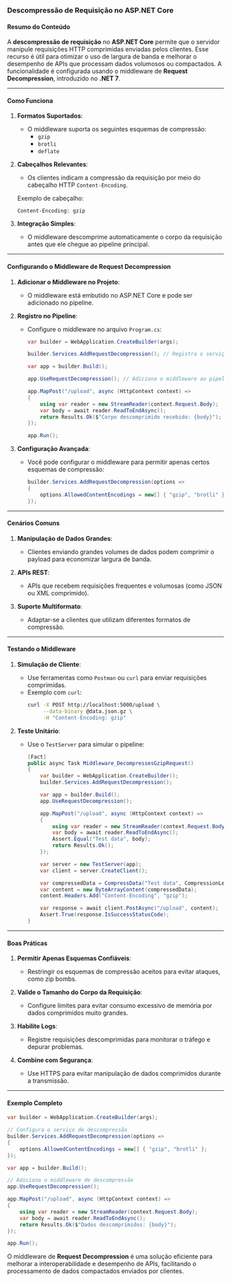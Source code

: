 ### Descompressão de Requisição no ASP.NET Core

#### Resumo do Conteúdo

A **descompressão de requisição** no **ASP.NET Core** permite que o servidor manipule requisições HTTP comprimidas enviadas pelos clientes. Esse recurso é útil para otimizar o uso de largura de banda e melhorar o desempenho de APIs que processam dados volumosos ou compactados. A funcionalidade é configurada usando o middleware de **Request Decompression**, introduzido no **.NET 7**.

---

#### Como Funciona

1. **Formatos Suportados**:
   - O middleware suporta os seguintes esquemas de compressão:
     - `gzip`
     - `brotli`
     - `deflate`

2. **Cabeçalhos Relevantes**:
   - Os clientes indicam a compressão da requisição por meio do cabeçalho HTTP `Content-Encoding`.

   Exemplo de cabeçalho:
   ```
   Content-Encoding: gzip
   ```

3. **Integração Simples**:
   - O middleware descomprime automaticamente o corpo da requisição antes que ele chegue ao pipeline principal.

---

#### Configurando o Middleware de Request Decompression

1. **Adicionar o Middleware no Projeto**:
   - O middleware está embutido no ASP.NET Core e pode ser adicionado no pipeline.

2. **Registro no Pipeline**:
   - Configure o middleware no arquivo `Program.cs`:
     ```csharp
     var builder = WebApplication.CreateBuilder(args);

     builder.Services.AddRequestDecompression(); // Registra o serviço

     var app = builder.Build();

     app.UseRequestDecompression(); // Adiciona o middleware ao pipeline

     app.MapPost("/upload", async (HttpContext context) =>
     {
         using var reader = new StreamReader(context.Request.Body);
         var body = await reader.ReadToEndAsync();
         return Results.Ok($"Corpo descomprimido recebido: {body}");
     });

     app.Run();
     ```

3. **Configuração Avançada**:
   - Você pode configurar o middleware para permitir apenas certos esquemas de compressão:
     ```csharp
     builder.Services.AddRequestDecompression(options =>
     {
         options.AllowedContentEncodings = new[] { "gzip", "brotli" };
     });
     ```

---

#### Cenários Comuns

1. **Manipulação de Dados Grandes**:
   - Clientes enviando grandes volumes de dados podem comprimir o payload para economizar largura de banda.

2. **APIs REST**:
   - APIs que recebem requisições frequentes e volumosas (como JSON ou XML comprimido).

3. **Suporte Multiformato**:
   - Adaptar-se a clientes que utilizam diferentes formatos de compressão.

---

#### Testando o Middleware

1. **Simulação de Cliente**:
   - Use ferramentas como `Postman` ou `curl` para enviar requisições comprimidas.
   - Exemplo com `curl`:
     ```bash
     curl -X POST http://localhost:5000/upload \
          --data-binary @data.json.gz \
          -H "Content-Encoding: gzip"
     ```

2. **Teste Unitário**:
   - Use o `TestServer` para simular o pipeline:
     ```csharp
     [Fact]
     public async Task Middleware_DecompressesGzipRequest()
     {
         var builder = WebApplication.CreateBuilder();
         builder.Services.AddRequestDecompression();

         var app = builder.Build();
         app.UseRequestDecompression();

         app.MapPost("/upload", async (HttpContext context) =>
         {
             using var reader = new StreamReader(context.Request.Body);
             var body = await reader.ReadToEndAsync();
             Assert.Equal("Test data", body);
             return Results.Ok();
         });

         var server = new TestServer(app);
         var client = server.CreateClient();

         var compressedData = CompressData("Test data", CompressionLevel.Fastest);
         var content = new ByteArrayContent(compressedData);
         content.Headers.Add("Content-Encoding", "gzip");

         var response = await client.PostAsync("/upload", content);
         Assert.True(response.IsSuccessStatusCode);
     }
     ```

---

#### Boas Práticas

1. **Permitir Apenas Esquemas Confiáveis**:
   - Restringir os esquemas de compressão aceitos para evitar ataques, como zip bombs.

2. **Valide o Tamanho do Corpo da Requisição**:
   - Configure limites para evitar consumo excessivo de memória por dados comprimidos muito grandes.

3. **Habilite Logs**:
   - Registre requisições descomprimidas para monitorar o tráfego e depurar problemas.

4. **Combine com Segurança**:
   - Use HTTPS para evitar manipulação de dados comprimidos durante a transmissão.

---

#### Exemplo Completo

```csharp
var builder = WebApplication.CreateBuilder(args);

// Configura o serviço de descompressão
builder.Services.AddRequestDecompression(options =>
{
    options.AllowedContentEncodings = new[] { "gzip", "brotli" };
});

var app = builder.Build();

// Adiciona o middleware de descompressão
app.UseRequestDecompression();

app.MapPost("/upload", async (HttpContext context) =>
{
    using var reader = new StreamReader(context.Request.Body);
    var body = await reader.ReadToEndAsync();
    return Results.Ok($"Dados descomprimidos: {body}");
});

app.Run();
```

O middleware de **Request Decompression** é uma solução eficiente para melhorar a interoperabilidade e desempenho de APIs, facilitando o processamento de dados compactados enviados por clientes.